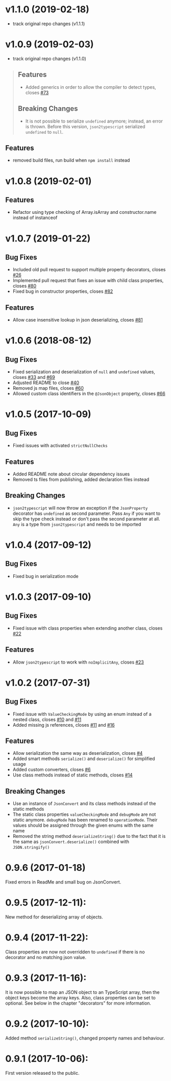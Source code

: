 # v1.1.0 (2019-02-18)

* track original repo changes (v1.1.1)


# v1.0.9 (2019-02-03)

* track original repo changes (v1.1.0)

> ## Features
> * Added generics in order to allow the compiler to detect types, closes [#73](https://github.com/dhlab-basel/json2typescript/issues/73)
> ## Breaking Changes
> * It is not possible to serialize `undefined` anymore; instead, an error is thrown. Before this version, `json2typescript` serialized `undefined` to `null`.

## Features

* removed build files, run build when `npm install` instead

# v1.0.8 (2019-02-01)

## Features

* Refactor using type checking of Array.isArray and constructor.name instead of instanceof

# v1.0.7 (2019-01-22)

## Bug Fixes

* Included old pull request to support multiple property decorators, closes [#26](https://github.com/dhlab-basel/json2typescript/pull/26)
* Implemented pull request that fixes an issue with child class properties, closes [#80](https://github.com/dhlab-basel/json2typescript/pull/80)
* Fixed bug in constructor properties, closes [#82](https://github.com/dhlab-basel/json2typescript/issues/82)

## Features

* Allow case insensitive lookup in json deserializing, closes [#81](https://github.com/dhlab-basel/json2typescript/issues/81)

# v1.0.6 (2018-08-12)

## Bug Fixes

* Fixed serialization and deserialization of `null` and `undefined` values, closes [#33](https://github.com/dhlab-basel/json2typescript/issues/33) and [#69](https://github.com/dhlab-basel/json2typescript/issues/69)
* Adjusted README to close [#40](https://github.com/dhlab-basel/json2typescript/issues/40)
* Removed js map files, closes [#60](https://github.com/dhlab-basel/json2typescript/issues/60)
* Allowed custom class identifiers in the `@JsonObject` property, closes [#66](https://github.com/dhlab-basel/json2typescript/issues/66)

# v1.0.5 (2017-10-09)

## Bug Fixes

* Fixed issues with activated `strictNullChecks`

## Features

* Added README note about circular dependency issues
* Removed ts files from publishing, added declaration files instead

## Breaking Changes

* `json2typescript` will now throw an exception if the `JsonProperty` decorator has `undefined` as second parameter. Pass `Any` if you want to skip the type check instead or don't pass the second parameter at all. `Any` is a type from `json2typescript` and needs to be imported

# v1.0.4 (2017-09-12)

## Bug Fixes

* Fixed bug in serialization mode

# v1.0.3 (2017-09-10)

## Bug Fixes

* Fixed issue with class properties when extending another class, closes [#22](https://github.com/dhlab-basel/json2typescript/issues/22)

## Features

* Allow `json2typescript` to work with `noImplicitAny`, closes [#23](https://github.com/dhlab-basel/json2typescript/issues/23)

# v1.0.2 (2017-07-31)

## Bug Fixes

* Fixed issue with `ValueCheckingMode` by using an enum instead of a nested class, closes [#10](https://github.com/dhlab-basel/json2typescript/issues/10) and [#11](https://github.com/dhlab-basel/json2typescript/issues/11) 
* Added missing js references, closes [#11](https://github.com/dhlab-basel/json2typescript/issues/11) and [#16](https://github.com/dhlab-basel/json2typescript/issues/16)

## Features

* Allow serialization the same way as deserialization, closes [#4](https://github.com/dhlab-basel/json2typescript/issues/4)
* Added smart methods `serialize()` and `deserialize()` for simplified usage
* Added custom converters, closes [#6](https://github.com/dhlab-basel/json2typescript/issues/6)
* Use class methods instead of static methods, closes [#14](https://github.com/dhlab-basel/json2typescript/issues/14)

## Breaking Changes

* Use an instance of `JsonConvert` and its class methods instead of the static methods
* The static class properties `valueCheckingMode` and `debugMode` are not static anymore. `debugMode` has been renamed to `operationMode`. Their values should be assigned through the given enums with the same name
* Removed the string method `deserializeString()` due to the fact that it is the same as `jsonConvert.deserialize()` combined with `JSON.stringify()`

# 0.9.6  (2017-01-18) 
Fixed errors in ReadMe and small bug on JsonConvert.

# 0.9.5  (2017-12-11): 
New method for deserializing array of objects.

# 0.9.4  (2017-11-22): 
Class properties are now not overridden to `undefined` if there is no decorator and no matching json value.

# 0.9.3  (2017-11-16): 
It is now possible to map an JSON object to an TypeScript array, then the object keys become the array keys. Also, class properties can be set to optional. See below in the chapter "decorators" for more information.

# 0.9.2  (2017-10-10): 
Added method `serializeString()`, changed property names and behaviour.

# 0.9.1 (2017-10-06): 
First version released to the public.